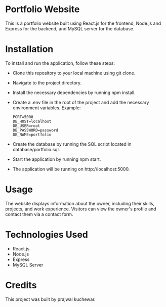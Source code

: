 # Portfolio Website
This is a portfolio website built using React.js for the frontend, Node.js and Express for the backend, and MySQL server for the database.

# Installation
To install and run the application, follow these steps:

* Clone this repository to your local machine using git clone.
* Navigate to the project directory.
* Install the necessary dependencies by running npm install.
* Create a .env file in the root of the project and add the necessary environment variables. Example:
    ```
    PORT=5000
    DB_HOST=localhost
    DB_USER=root
    DB_PASSWORD=password
    DB_NAME=portfolio
    ```

* Create the database by running the SQL script located in database/portfolio.sql.
* Start the application by running npm start.
* The application will be running on http://localhost:5000.

# Usage
The website displays information about the owner, including their skills, projects, and work experience. Visitors can view the owner's profile and contact them via a contact form.

# Technologies Used

- React.js
- Node.js
- Express
- MySQL Server

# Credits
This project was built by prajwal kuchewar.
